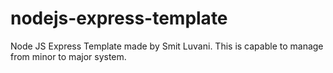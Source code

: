 # nodejs-express-template
Node JS Express Template made by Smit Luvani. This is capable to manage from minor to major system.
